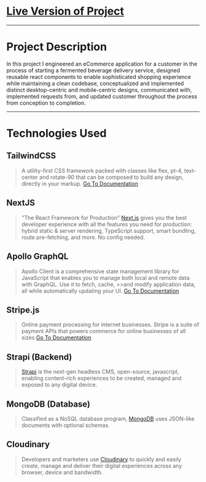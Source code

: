 
# [Live Version of Project](https://thehealthyfermentary.com)

-----------

# Project Description

In this project I engineered an eCommerce application for a customer in the process of starting a fermented beverage delivery service, designed reusable react components to enable sophisticated shopping experience while maintaining a clean codebase, conceptualized and implemented distinct desktop-centric and mobile-centric designs, communicated with, implemented requests from, and updated customer throughout the process from conception to completion. 


-----------
# Technologies Used


## TailwindCSS

>A utility-first CSS framework packed with classes like flex, pt-4, text-center and rotate-90 that can be composed to build any design, directly in your markup.
>[Go To Documentation](https://tailwindcss.com/docs)

## NextJS

> "The React Framework for Production" [Next.js](https://nextjs.org/) gives you the best developer experience with all the features you need for production: hybrid static & server rendering, TypeScript support, smart bundling, route pre-fetching, and more. No config needed.

## Apollo GraphQL

>Apollo Client is a comprehensive state management library for JavaScript that enables you to manage both local and remote data with GraphQL. Use it to fetch, cache, >>and modify application data, all while automatically updating your UI.
>[Go To Documentation](https://www.apollographql.com/docs/react/)

## Stripe.js

>Online payment processing for internet businesses. Stripe is a suite of payment APIs that powers commerce for online businesses of all sizes
>[Go To Documentation](https://stripe.com/docs/js)

## Strapi (Backend)

> [Strapi](Strapi.io) is the next-gen headless CMS, open-source, javascript, enabling content-rich experiences to be created, managed and exposed to any digital device.

## MongoDB (Database)

> Classified as a NoSQL database program, [MongoDB](https://www.mongodb.com/) uses JSON-like documents with optional schemas. 

## Cloudinary

> Developers and marketers use [Cloudinary](https://cloudinary.com/) to quickly and easily create, manage and deliver their digital experiences across any browser, device and bandwidth.


